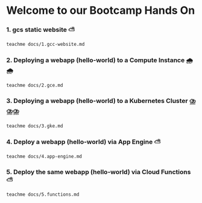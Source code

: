 # Welcome to our Bootcamp Hands On


### 1. gcs static website ⛅

```bash
teachme docs/1.gcc-website.md
```

### 2. Deploying a webapp (hello-world) to a Compute Instance 🌧️🌧️

```bash
teachme docs/2.gce.md
```

### 3. Deploying a webapp (hello-world) to a Kubernetes Cluster ⛈️⛈️⛈️

```bash
teachme docs/3.gke.md
```

### 4. Deploy a webapp (hello-world) via App Engine ⛅

```bash
teachme docs/4.app-engine.md
```

### 5. Deploy the same webapp (hello-world) via Cloud Functions ⛅

```bash
teachme docs/5.functions.md
```
